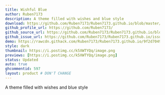 ```yaml
---
title: Wishful Blue
author: Ruben7173
description: A theme filled with wishes and blue style
download: https://github.com/Ruben7173/Ruben7173.github.io/blob/master/BetterDiscord-Themes/wishful-blue/wishful-blue.theme.css
github_profile_url: https://github.com/Ruben7173/
github_source_url: https://github.com/Ruben7173/Ruben7173.github.io/blob/master/BetterDiscord-Themes/wishful-blue/wishful-blue.theme.css 
github_issue_url: https://github.com/Ruben7173/Ruben7173.github.io/issues
demo: https://rawcdn.githack.com/Ruben7173/Ruben7173.github.io/9f2d7049cb331802eba43f9d3dca6418cd8cd93b/BetterDiscord-Themes/wishful-blue/wishful-blue.theme.css
style: dark
thumbnail: https://i.postimg.cc/k5XWTYQq/image.png
previews: [https://i.postimg.cc/k5XWTYQq/image.png]
status: Updated
auto: true
ghcommentid: 597 
layout: product # DON'T CHANGE
---
```

A theme filled with wishes and blue style